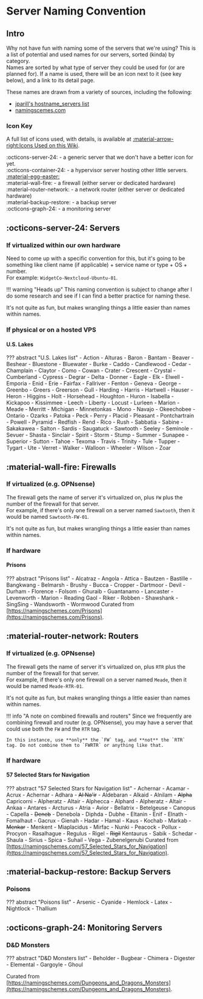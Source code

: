 # Server Naming Convention

## Intro
Why not have fun with naming some of the servers that we're using? This is a list of potential and used names for our servers, sorted (kinda) by category.  
Names are sorted by what type of server they could be used for (or are planned for). If a name is used, there will be an icon next to it (see key below), and a link to its detail page.

These names are drawn from a variety of sources, including the following:  
- [jparill's hostname_servers list](https://gist.github.com/jparrill/6971533)  
- [namingscemes.com](https://namingschemes.com/Main_Page)  

### Icon Key
A full list of icons used, with details, is available at [:material-arrow-right:Icons Used on this Wiki](../Meta/icons.md).

:octicons-server-24: - a generic server that we don't have a better icon for yet.  
:octicons-container-24: - a hypervisor server hosting other little servers. [:material-egg-easter:](https://black-cat-labs.b-cdn.net/memes/shipping-ship.jpg)  
:material-wall-fire: - a firewall (either server or dedicated hardware)  
:material-router-network: - a network router (either server or dedicated hardware)  
:material-backup-restore: - a backup server  
:octicons-graph-24: - a monitoring server

## :octicons-server-24: Servers
### If virtualized within our own hardware
Need to come up with a specific convention for this, but it's going to be something like client name (if applicable) + service name or type + OS + number.  
For example: `WidgetCo-Nextcloud-Ubuntu-01`.

!!! warning "Heads up"
    This naming convention is subject to change after I do some research and see if I can find a better practice for naming these.

It's not quite as fun, but makes wrangling things a little easier than names within names.

### If physical or on a hosted VPS
#### U.S. Lakes
??? abstract "U.S. Lakes list"
	- Action
	- Alturas
	- Baron
	- Bantam
	- Beaver
	- Beshear
	- Bluestone
	- Bluewater
	- Burke
	- Caddo
	- Candlewood
	- Cedar
	- Champlain
	- Claytor
	- Como
	- Cowan
	- Crater
	- Crescent
	- Crystal
	- Cumberland
	- Cypress
	- Degrar
	- Delta
	- Donner
	- Eagle
	- Elk
	- Elwell
	- Emporia
	- Enid
	- Erie
	- Fairfax
	- Fallriver
	- Fenton
	- Geneva
	- George
	- Greenbo
	- Greers
	- Greerson
	- Gull
	- Harding
	- Harris
	- Hartwell
	- Hauser
	- Heron
	- Higgins
	- Holt
	- Horsehead
	- Houghton
	- Huron
	- Isabella
	- Kickapoo
	- Kissimmee
	- Leech
	- Liberty
	- Locust
	- Lurleen
	- Marion
	- Meade
	- Merritt
	- Michigan
	- Minnetonkas
	- Mono
	- Navajo
	- Okeechobee
	- Ontario
	- Ozarks
	- Patoka
	- Peck
	- Perry
	- Placid
	- Pleasant
	- Pontchartrain
	- Powell
	- Pyramid
	- Redfish
	- Rend
	- Rico
	- Rush
	- Sabbatia
	- Sabine
	- Sakakawea
	- Salton
	- Sardis
	- Saugatuck
	- Sawtooth
	- Seeley
	- Seminole
	- Sevuer
	- Shasta
	- Sinclair
	- Spirit
	- Storm
	- Stump
	- Summer
	- Sunapee
	- Superior
	- Sutton
	- Tahoe
	- Texoma
	- Travis
	- Trinity
	- Tule
	- Tupper
	- Tygart
	- Ute
	- Verret
	- Walker
	- Walloon
	- Wheeler
	- Wilson
	- Zoar

## :material-wall-fire: Firewalls
### If virtualized (e.g. OPNsense)
The firewall gets the name of server it's virtualized on, plus `FW` plus the number of the firewall for that server.  
For example, if there's only one firewall on a server named `Sawtooth`, then it would be named `Sawtooth-FW-01`.

It's not quite as fun, but makes wrangling things a little easier than names within names.

### If hardware
#### Prisons
??? abstract "Prisons list"
	- Alcatraz
	- Angola
	- Attica
	- Bautzen
	- Bastille
	- Bangkwang
	- Belmarsh
	- Brushy
	- Bucca
	- Cropper
	- Dartmoor
	- Devil
	- Durham
	- Florence
	- Folsom
	- Ghuraib
	- Guantanamo
	- Lancaster
	- Levenworth
	- Marion
	- Reading Gaol
	- Riker
	- Robben
	- Shawshank
	- SingSing
	- Wandsworth
	- Wormwood
Curated from [https://namingschemes.com/Prisons](https://namingschemes.com/Prisons).

## :material-router-network: Routers
### If virtualized (e.g. OPNsense)
The firewall gets the name of server it's virtualized on, plus `RTR` plus the number of the firewall for that server.  
For example, if there's only one firewall on a server named `Meade`, then it would be named `Meade-RTR-01`.

It's not quite as fun, but makes wrangling things a little easier than names within names.

!!! info "A note on combined firewalls and routers"
    Since we frequently are combining firewall and router (e.g. OPNsense), you may have a server that could use both the `FW` and the `RTR` tag.

    In this instance, use **only** the `FW` tag, and **not** the `RTR` tag. Do not combine them to `FWRTR` or anything like that.

### If hardware
#### 57 Selected Stars for Navigation
??? abstract "57 Selected Stars for Navigation list"
	- Achernar
	- Acamar
	- Acrux
	- Achernar
	- Adhara
	- ~~Al Na'ir~~
	- Aldebaran
	- Alkaid
	- Alnilam
	- ~~Alpha~~ Capricorni
	- Alpheratz
	- Altair
	- Alphecca
	- Alphard
	- Alpheratz
	- Altair
	- Ankaa
	- Antares
	- Arcturus
	- Atria
	- Avior
	- Bellatrix
	- Betelgeuse
	- Canopus
	- Capella
	- ~~Deneb~~
	- Denebola
	- Diphda
	- Dubhe
	- Eltanin
	- Enif
	- Elnath
	- Fomalhaut
	- Gacrux
	- Gienah
	- Hadar
	- Hamal
	- Kaus
	- Kochab
	- Markab
	- ~~Menkar~~
	- Menkent
	- Miaplacidus
	- Mirfac
	- Nunki
	- Peacock
	- Pollux
	- Procyon
	- Rasalhague
	- Regulus
	- Rigel
	- ~~Rigil~~ Kentaurus
	- Sabik
	- Schedar
	- Shaula
	- Sirius
	- Spica
	- Suhail
	- Vega
	- Zubenelgenubi
Curated from [https://namingschemes.com/57_Selected_Stars_for_Navigation](https://namingschemes.com/57_Selected_Stars_for_Navigation).

## :material-backup-restore: Backup Servers
### Poisons
??? abstract "Poisons list"
    - Arsenic
    - Cyanide
    - Hemlock
    - Latex
    - Nightlock
    - Thallium

## :octicons-graph-24: Monitoring Servers
### D&D Monsters
??? abstract "D&D Monsters list"
    - Beholder
    - Bugbear
    - Chimera
    - Digester
    - Elemental
    - Gargoyle
    - Ghoul

Curated from [https://namingschemes.com/Dungeons_and_Dragons_Monsters](https://namingschemes.com/Dungeons_and_Dragons_Monsters).